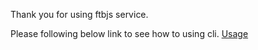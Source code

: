 Thank you for using ftbjs service.

Please following below link to see how to using cli. [Usage](https://github.com/ftbjs/ftb-service#welcome-to-ftb-service-)
